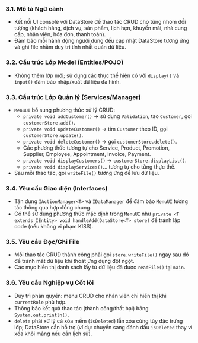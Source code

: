 ### 3.1. Mô tả Ngữ cảnh
- Kết nối UI console với DataStore để thao tác CRUD cho từng nhóm đối tượng (khách hàng, dịch vụ, sản phẩm, lịch hẹn, khuyến mãi, nhà cung cấp, nhân viên, hóa đơn, thanh toán).
- Đảm bảo mỗi hành động người dùng đều cập nhật DataStore tương ứng và ghi file nhằm duy trì tính nhất quán dữ liệu.

### 3.2. Cấu trúc Lớp Model (Entities/POJO)
- Không thêm lớp mới; sử dụng các thực thể hiện có với `display()` và `input()` đảm bảo nhập/xuất dữ liệu đa hình.

### 3.3. Cấu trúc Lớp Quản lý (Services/Manager)
- `MenuUI` bổ sung phương thức xử lý CRUD:
  - `private void addCustomer()` -> sử dụng `Validation`, tạo `Customer`, gọi `customerStore.add()`.
  - `private void updateCustomer()` -> tìm `Customer` theo ID, gọi `customerStore.update()`.
  - `private void deleteCustomer()` -> gọi `customerStore.delete()`.
  - Các phương thức tương tự cho Service, Product, Promotion, Supplier, Employee, Appointment, Invoice, Payment.
  - `private void displayCustomers()` -> `customerStore.displayList()`.
  - `private void displayServices()`... tương tự cho từng thực thể.
- Sau mỗi thao tác, gọi `writeFile()` tương ứng để lưu dữ liệu.

### 3.4. Yêu cầu Giao diện (Interfaces)
- Tận dụng `IActionManager<T>` và `IDataManager` để đảm bảo `MenuUI` tương tác thông qua hợp đồng chung.
- Có thể sử dụng phương thức mặc định trong `MenuUI` như `private <T extends IEntity> void handleAdd(DataStore<T> store)` để tránh lặp code (nếu không vi phạm KISS).

### 3.5. Yêu cầu Đọc/Ghi File
- Mỗi thao tác CRUD thành công phải gọi `store.writeFile()` ngay sau đó để tránh mất dữ liệu khi thoát ứng dụng đột ngột.
- Các mục hiển thị danh sách lấy từ dữ liệu đã được `readFile()` tại `main`.

### 3.6. Yêu cầu Nghiệp vụ Cốt lõi
- Duy trì phân quyền: menu CRUD cho nhân viên chỉ hiển thị khi `currentRole` phù hợp.
- Thông báo kết quả thao tác (thành công/thất bại) bằng `System.out.println()`.
- `delete` phải xử lý cả xóa mềm (`isDeleted`) lẫn xóa cứng tùy đặc trưng lớp; DataStore cần hỗ trợ (ví dụ: chuyển sang đánh dấu `isDeleted` thay vì xóa khỏi mảng nếu cần lịch sử).
